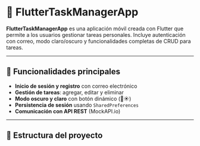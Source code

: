 # 📱 FlutterTaskManagerApp

**FlutterTaskManagerApp** es una aplicación móvil creada con Flutter que permite a los usuarios gestionar tareas personales. Incluye autenticación con correo, modo claro/oscuro y funcionalidades completas de CRUD para tareas.

---

## 🚀 Funcionalidades principales

- **Inicio de sesión y registro** con correo electrónico
- **Gestión de tareas**: agregar, editar y eliminar
- **Modo oscuro y claro** con botón dinámico (🌙☀️)
- **Persistencia de sesión** usando `SharedPreferences`
- **Comunicación con API REST** (MockAPI.io)

---

## 🧾 Estructura del proyecto

